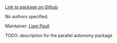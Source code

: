 <div id='parallel_autonomy-autogenerated' markdown='1'>


<!-- do not edit this file, autogenerated -->

[Link to package on Github](github:org=duckietown,repo=Software,path=80-to-sort/parallel_autonomy,branch=andrea-config)

No authors specified.

Maintainer: [Liam Paull](mailto:lpaull@mit.edu)

TODO: description for the parallel autonomy package



</div>


